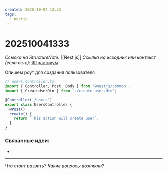 ```yaml
---
created: 2025-10-04 13:33
tags:
  - nestjs
---
```

# 202510041333
*Ссылка на StructureNote:* [[Nest.js]]
*Ссылка на исходник или контекст (если есть):* [ЯПрактикум](https://practicum.yandex.ru/learn/backend-nodejs/courses/a4214ab0-2146-4152-b90e-651bf4c7ca5e/sprints/564244/topics/1df920a3-5c6a-4fcd-884c-0f66136c2b56/lessons/d77622ea-f32d-42fa-999d-bfba555dae7d/)

Опишем роут для создания пользователя
```ts
// users.controller.ts
import { Controller, Post, Body } from '@nestjs/common';
import { CreateUserDto } from './create-user.dto';

@Controller('/users')
export class UsersController {
  @Post()
  create() {
    return `This action will create user`;
  }
}
```


### Связанные идеи:
* 
---

*Что стоит развить? Какие вопросы возникли?*